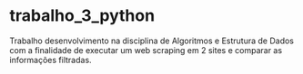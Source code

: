# trabalho_3_python

Trabalho desenvolvimento na disciplina de Algoritmos e Estrutura de Dados com a finalidade de executar um web scraping em 2 sites e comparar as informações filtradas.

